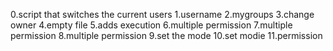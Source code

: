 0.script that switches the current users
1.username
2.mygroups
3.change owner
4.empty file
5.adds execution
6.multiple permission
7.multiple permission
8.multiple permission
9.set the mode
10.set modie
11.permission
